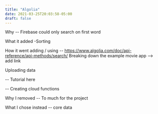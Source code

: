 ```yaml
---
title: "Algolia"
date: 2021-03-25T20:03:58-05:00
draft: false
---
```



Why -- Firebase could only search on first word

What it added
  -Sorting

How it went adding / using
-- https://www.algolia.com/doc/api-reference/api-methods/search/
Breaking down the example movie app --> add link

Uploading data

 -- Tutorial here

 -- Creating cloud functions

Why I removed
-- To much for the project

What I chose instead
-- core data
